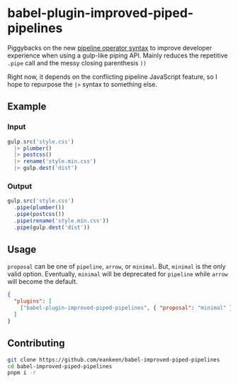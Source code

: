 # babel-plugin-improved-piped-pipelines

Piggybacks on the new [pipeline operator syntax](https://github.com/tc39/proposal-pipeline-operator) to improve developer experience when using a gulp-like piping API. Mainly reduces the repetitive `.pipe` call and the messy closing parenthesis `))`

Right now, it depends on the conflicting pipeline JavaScript feature, so I hope to repurpose the `|>` syntax to something else.

## Example

### Input

```js
gulp.src('style.css')
  |> plumber()
  |> postcss()
  |> rename('style.min.css')
  |> gulp.dest('dist')
```

### Output

```js
gulp.src('style.css')
  .pipe(plumber())
  .pipe(postcss())
  .pipe(rename('style.min.css'))
  .pipe(gulp.dest('dist'))
```

## Usage

`proposal` can be one of `pipeline`, `arrow`, or `minimal`. But, `minimal` is the only valid option. Eventually, `minimal` will be deprecated for `pipeline` while `arrow` will become the default.

```json
{
  "plugins": [
    ["babel-plugin-improved-piped-pipelines", { "proposal": "minimal" }]
  ]
}
```

## Contributing

```sh
git clone https://github.com/eankeen/babel-improved-piped-pipelines
cd babel-improved-piped-pipelines
pnpm i -r
```
